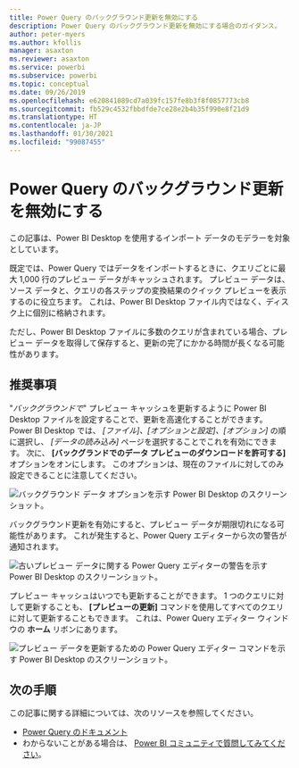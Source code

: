 ```yaml
---
title: Power Query のバックグラウンド更新を無効にする
description: Power Query のバックグラウンド更新を無効にする場合のガイダンス。
author: peter-myers
ms.author: kfollis
manager: asaxton
ms.reviewer: asaxton
ms.service: powerbi
ms.subservice: powerbi
ms.topic: conceptual
ms.date: 09/26/2019
ms.openlocfilehash: e620841089cd7a039fc157fe8b3f8f0857773cb8
ms.sourcegitcommit: fb529c4532fbbdfde7ce28e2b4b35f990e8f21d9
ms.translationtype: HT
ms.contentlocale: ja-JP
ms.lasthandoff: 01/30/2021
ms.locfileid: "99087455"
---
```

# <a name="disable-power-query-background-refresh"></a>Power Query のバックグラウンド更新を無効にする

この記事は、Power BI Desktop を使用するインポート データのモデラーを対象としています。

既定では、Power Query ではデータをインポートするときに、クエリごとに最大 1,000 行のプレビュー データがキャッシュされます。 プレビュー データは、ソース データと、クエリの各ステップの変換結果のクイック プレビューを表示するのに役立ちます。 これは、Power BI Desktop ファイル内ではなく、ディスク上に個別に格納されます。

ただし、Power BI Desktop ファイルに多数のクエリが含まれている場合、プレビュー データを取得して保存すると、更新の完了にかかる時間が長くなる可能性があります。

## <a name="recommendation"></a>推奨事項

"_バックグラウンドで_" プレビュー キャッシュを更新するように Power BI Desktop ファイルを設定することで、更新を高速化することができます。 Power BI Desktop では、 _[ファイル]、[オプションと設定]、[オプション]_ の順に選択し、 _[データの読み込み]_ ページを選択することでこれを有効にできます。 次に、 **[バックグランドでのデータ プレビューのダウンロードを許可する]** オプションをオンにします。 このオプションは、現在のファイルに対してのみ設定できることに注意してください。

![バックグラウンド データ オプションを示す Power BI Desktop のスクリーンショット。](media/power-query-background-refresh/power-query-options-background-data.png)

バックグラウンド更新を有効にすると、プレビュー データが期限切れになる可能性があります。 これが発生すると、Power Query エディターから次の警告が通知されます。

![古いプレビュー データに関する Power Query エディターの警告を示す Power BI Desktop のスクリーンショット。](media/power-query-background-refresh/power-query-preview-data-old.png)

プレビュー キャッシュはいつでも更新することができます。 1 つのクエリに対して更新することも、 **[プレビューの更新]** コマンドを使用してすべてのクエリに対して更新することもできます。 これは、Power Query エディター ウィンドウの **ホーム** リボンにあります。

![プレビュー データを更新するための Power Query エディター コマンドを示す Power BI Desktop のスクリーンショット。](media/power-query-background-refresh/power-query-refresh-preview-data.png)

## <a name="next-steps"></a>次の手順

この記事に関する詳細については、次のリソースを参照してください。

- [Power Query のドキュメント](/power-query/)
- わからないことがある場合は、 [Power BI コミュニティで質問してみてください](https://community.powerbi.com/)。
